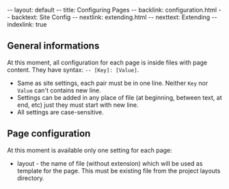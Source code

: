 -- layout: default
-- title: Configuring Pages
-- backlink: configuration.html
-- backtext: Site Config
-- nextlink: extending.html
-- nexttext: Extending
-- indexlink: true
## General informations
At this moment, all configuration for each page is inside files with page
content. They have syntax: `-- [Key]: [Value]`.

- Same as site settings, each pair must be in one line. Neither `Key` nor
  `Value` can't contains new line.
- Settings can be added in any place of file (at beginning, between text, at
  end, etc) just they must start with new line.
- All settings are case-sensitive.

## Page configuration

At this moment is available only one setting for each page:

- layout - the name of file (without extension) which will be used as template
  for the page. This must be existing file from the project layouts directory.
